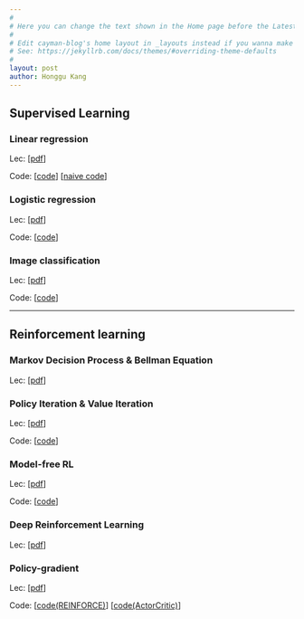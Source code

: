 ```yaml
---
#
# Here you can change the text shown in the Home page before the Latest Posts section.
#
# Edit cayman-blog's home layout in _layouts instead if you wanna make some changes
# See: https://jekyllrb.com/docs/themes/#overriding-theme-defaults
#
layout: post
author: Honggu Kang
---
```


## Supervised Learning
### Linear regression
Lec: [[pdf](./pdf/lec1_linearRegression.pdf)]

Code: [[code](./src_code/lec1/linear_regression.py)]
[[naive code](./src_code/lec1/linear_regression_naive.py.py)]


### Logistic regression
Lec: [[pdf](./pdf/lec2_logisticRegression.pdf)]

Code: [[code](./src_code/lec2/logistic_regression.py)]

### Image classification
Lec: [[pdf](./pdf/lec3_mnistClassification.pdf)]

Code: [[code](./src_code/lec3/mnist_classification.py)]

---

## Reinforcement learning
### Markov Decision Process & Bellman Equation
Lec: [[pdf](./pdf/lecRL1_MDP.pdf)]

### Policy Iteration & Value Iteration
Lec: [[pdf](./pdf/lecRL2_policyValueIteration.pdf)]

Code: [[code](./src_code/lecRL/policyValueIteration.py)]

### Model-free RL
Lec: [[pdf](./pdf/lecRL3_modelFreeRL.pdf)]

Code: [[code](./src_code/lecRL/sarsaQ.py)]

### Deep Reinforcement Learning
Lec: [[pdf](./pdf/lecRL4_funcApprox.pdf)]

### Policy-gradient
Lec: [[pdf](./pdf/lecRL5_policyGradient.pdf)]

Code: [[code(REINFORCE)](./src_code/lecRL/REINFORCE.py)]
[[code(ActorCritic)](./src_code/lecRL/actorCritic.py)]
